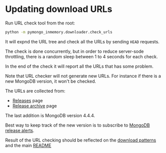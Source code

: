 # Updating download URLs
Run URL check tool from the root:

```sh
python -m pymongo_inmemory.downloader.check_urls
```

It will expnd the URL tree and check all the URLs by sending `HEAD` requests.

The check is done concurrently, but in order to reduce server-sode throttling, there is a random
sleep between 1 to 4 seconds for each check.

In the end of the check it will report all the URLs that has some problem.

Note that URL checker will not generate new URLs. For instance if there is a new MongoDB version,
it won't be checked.

The URLs are collected from:
* [Releases](https://www.mongodb.com/download-center/community/releases) page
* [Release archive](https://www.mongodb.com/download-center/community/releases/archive) page

The last addition is MongoDB version 4.4.4.

Best way to keep track of the new version is to subscribe to [MongoDB release alerts](https://www.mongodb.com/lp/newsletter/enterprise-release-announcements).

Result of the URL checking should be reflected on the [download patterns](_patterns.py)
and the main [README](../../README.md)
